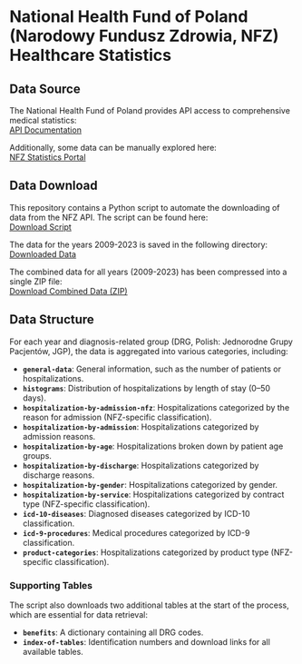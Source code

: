 # National Health Fund of Poland (Narodowy Fundusz Zdrowia, NFZ) Healthcare Statistics

## Data Source

The National Health Fund of Poland provides API access to comprehensive medical statistics:  
[API Documentation](https://api.nfz.gov.pl/app-stat-api-jgp)  

Additionally, some data can be manually explored here:  
[NFZ Statistics Portal](https://statystyki.nfz.gov.pl/Benefits)  

## Data Download

This repository contains a Python script to automate the downloading of data from the NFZ API. The script can be found here:  
[Download Script](https://github.com/tchoczewski/nfz/blob/master/download_data.py)  

The data for the years 2009-2023 is saved in the following directory:  
[Downloaded Data](https://github.com/tchoczewski/nfz/tree/master/data)  

The combined data for all years (2009-2023) has been compressed into a single ZIP file:  
[Download Combined Data (ZIP)](https://github.com/tchoczewski/nfz/raw/master/data/joined_tables.zip)

## Data Structure

For each year and diagnosis-related group (DRG, Polish: Jednorodne Grupy Pacjentów, JGP), the data is aggregated into various categories, including:  

- **`general-data`**: General information, such as the number of patients or hospitalizations.  
- **`histograms`**: Distribution of hospitalizations by length of stay (0–50 days).  
- **`hospitalization-by-admission-nfz`**: Hospitalizations categorized by the reason for admission (NFZ-specific classification).  
- **`hospitalization-by-admission`**: Hospitalizations categorized by admission reasons.  
- **`hospitalization-by-age`**: Hospitalizations broken down by patient age groups.  
- **`hospitalization-by-discharge`**: Hospitalizations categorized by discharge reasons.  
- **`hospitalization-by-gender`**: Hospitalizations categorized by gender.  
- **`hospitalization-by-service`**: Hospitalizations categorized by contract type (NFZ-specific classification).  
- **`icd-10-diseases`**: Diagnosed diseases categorized by ICD-10 classification.  
- **`icd-9-procedures`**: Medical procedures categorized by ICD-9 classification.  
- **`product-categories`**: Hospitalizations categorized by product type (NFZ-specific classification).  

### Supporting Tables  

The script also downloads two additional tables at the start of the process, which are essential for data retrieval:  
- **`benefits`**: A dictionary containing all DRG codes.  
- **`index-of-tables`**: Identification numbers and download links for all available tables.
